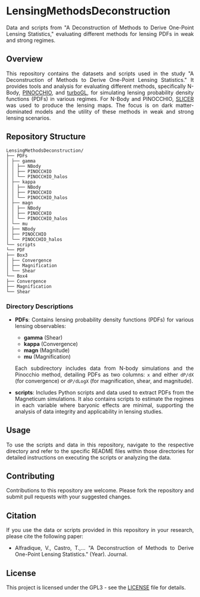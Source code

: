 # LensingMethodsDeconstruction

<div align="justify">

Data and scripts from "A Deconstruction of Methods to Derive One-Point Lensing Statistics," evaluating different methods for lensing PDFs in weak and strong regimes.

## Overview

This repository contains the datasets and scripts used in the study "A Deconstruction of Methods to Derive One-Point Lensing Statistics." It provides tools and analysis for evaluating different methods, specifically N-Body, [PINOCCHIO](https://github.com/pigimonaco/Pinocchio), and [turboGL](https://github.com/valerio-marra/turboGL), for simulating lensing probability density functions (PDFs) in various regimes. For N-Body and PINOCCHIO, [SLICER](https://github.com/TiagoBsCastro/SLICER) was used to produce the lensing maps. The focus is on dark matter-dominated models and the utility of these methods in weak and strong lensing scenarios. 

## Repository Structure

```plaintext
LensingMethodsDeconstruction/
├── PDFs
│ ├── gamma
│ │ ├── NBody
│ │ ├── PINOCCHIO
│ │ └── PINOCCHIO_halos
│ ├── kappa
│ │ ├── NBody
│ │ ├── PINOCCHIO
│ │ └── PINOCCHIO_halos
│ ├── magn
│ │ ├── NBody
│ │ ├── PINOCCHIO
│ │ └── PINOCCHIO_halos
│ └── mu
│ ├── NBody
│ ├── PINOCCHIO
│ └── PINOCCHIO_halos
└── scripts
└── PDF
├── Box3
│ ├── Convergence
│ ├── Magnification
│ └── Shear
└── Box4
├── Convergence
├── Magnification
└── Shear
```

### Directory Descriptions

- **PDFs**: Contains lensing probability density functions (PDFs) for various lensing observables:
  - **gamma** (Shear)
  - **kappa** (Convergence)
  - **magn** (Magnitude)
  - **mu** (Magnification)
  
  Each subdirectory includes data from N-body simulations and the Pinocchio method, detailing PDFs as two columns: `x` and either `dP/dX` (for convergence) or `dP/dLogX` (for magnification, shear, and magnitude).

- **scripts**: Includes Python scripts and data used to extract PDFs from the Magneticum simulations. It also contains scripts to estimate the regimes in each variable where baryonic effects are minimal, supporting the analysis of data integrity and applicability in lensing studies.

## Usage

To use the scripts and data in this repository, navigate to the respective directory and refer to the specific README files within those directories for detailed instructions on executing the scripts or analyzing the data.

## Contributing

Contributions to this repository are welcome. Please fork the repository and submit pull requests with your suggested changes.

## Citation

If you use the data or scripts provided in this repository in your research, please cite the following paper:

- Alfradique, V., Castro, T.,... "A Deconstruction of Methods to Derive One-Point Lensing Statistics." (Year). Journal.

## License

This project is licensed under the GPL3 - see the [LICENSE](./LICENSE) file for details.


</div>

